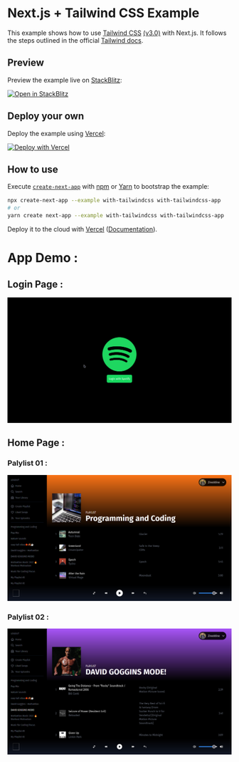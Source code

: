 # Next.js + Tailwind CSS Example

This example shows how to use [Tailwind CSS](https://tailwindcss.com/) [(v3.0)](https://tailwindcss.com/blog/tailwindcss-v3) with Next.js. It follows the steps outlined in the official [Tailwind docs](https://tailwindcss.com/docs/guides/nextjs).

## Preview

Preview the example live on [StackBlitz](http://stackblitz.com/):

[![Open in StackBlitz](https://developer.stackblitz.com/img/open_in_stackblitz.svg)](https://stackblitz.com/github/vercel/next.js/tree/canary/examples/with-tailwindcss)

## Deploy your own

Deploy the example using [Vercel](https://vercel.com?utm_source=github&utm_medium=readme&utm_campaign=next-example):

[![Deploy with Vercel](https://vercel.com/button)](https://vercel.com/new/git/external?repository-url=https://github.com/vercel/next.js/tree/canary/examples/with-tailwindcss&project-name=with-tailwindcss&repository-name=with-tailwindcss)

## How to use

Execute [`create-next-app`](https://github.com/vercel/next.js/tree/canary/packages/create-next-app) with [npm](https://docs.npmjs.com/cli/init) or [Yarn](https://yarnpkg.com/lang/en/docs/cli/create/) to bootstrap the example:

```bash
npx create-next-app --example with-tailwindcss with-tailwindcss-app
# or
yarn create next-app --example with-tailwindcss with-tailwindcss-app
```

Deploy it to the cloud with [Vercel](https://vercel.com/new?utm_source=github&utm_medium=readme&utm_campaign=next-example) ([Documentation](https://nextjs.org/docs/deployment)).

# App Demo : 

 ## Login Page : 
 <img src="https://github.com/ZineddineBk09/Spotify/blob/master/images/login.png"> 
 
## Home Page :

 ### Palylist 01 :
 <img src="https://github.com/ZineddineBk09/Spotify/blob/master/images/home1.png"> 
 
 ### Palylist 02 :
 <img src="https://github.com/ZineddineBk09/Spotify/blob/master/images/home2.png"> 

